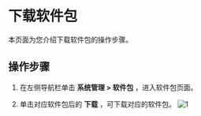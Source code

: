 下载软件包
==========================

本页面为您介绍下载软件包的操作步骤。

操作步骤
-------------------------

1. 在左侧导航栏单击 **系统管理 > 软件包** ，进入软件包页面。

2. 单击对应软件包后的 **下载** ，可下载对应的软件包。
   ![1](https://help-static-aliyun-doc.aliyuncs.com/assets/img/zh-CN/1601460261/p271408.png)
